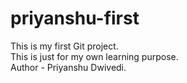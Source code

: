 # priyanshu-first
This is my first Git project.
<br>
This is just for my own learning purpose.
<br>
Author - Priyanshu Dwivedi.
